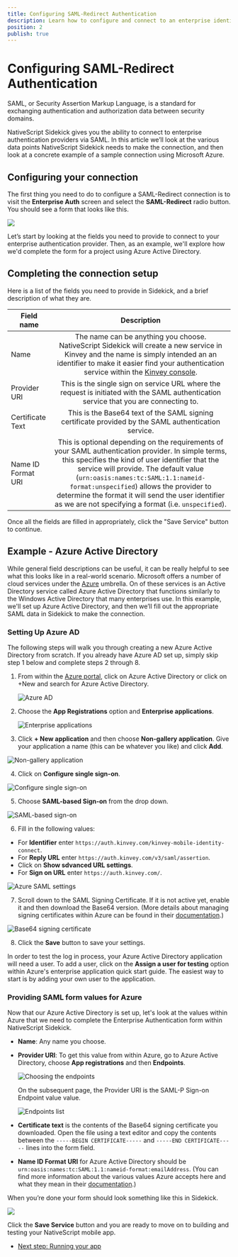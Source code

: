 ```yaml
---
title: Configuring SAML-Redirect Authentication
description: Learn how to configure and connect to an enterprise identity provider using SAML-Redirect.
position: 2
publish: true
---
```


# Configuring SAML-Redirect Authentication

SAML, or Security Assertion Markup Language, is a standard for exchanging authentication and authorization data between security domains.

NativeScript Sidekick gives you the ability to connect to enterprise authentication providers via SAML. In this article we’ll look at the various data points NativeScript Sidekick needs to make the connection, and then look at a concrete example of a sample connection using Microsoft Azure.

## Configuring your connection

The first thing you need to do to configure a SAML-Redirect connection is to visit the **Enterprise Auth** screen and select the **SAML-Redirect** radio button. You should see a form that looks like this.

![](images/saml-form.png)

Let’s start by looking at the fields you need to provide to connect to your enterprise authentication provider. Then, as an example, we'll explore how we'd complete the form for a project using Azure Active Directory.

## Completing the connection setup

Here is a list of the fields you need to provide in Sidekick, and a brief description of what they are.

|Field name|Description|
| ------------- |:-------------:|
|Name|The name can be anything you choose. NativeScript Sidekick will create a new service in Kinvey and the name is simply intended an an identifier to make it easier find your authentication service within the [Kinvey console](https://console.kinvey.com/).|
|Provider URI|This is the single sign on service URL where the request is initiated with the SAML authentication service that you are connecting to.|
|Certificate Text|This is the Base64 text of the SAML signing certificate provided by the SAML authentication service.|
|Name ID Format URI|This is optional depending on the requirements of your SAML authentication provider. In simple terms, this specifies the kind of user identifier that the service will provide. The default value (`urn:oasis:names:tc:SAML:1.1:nameid-format:unspecified`) allows the provider to determine the format it will send the user identifier as we are not specifying a format (i.e. `unspecified`).|

Once all the fields are filled in appropriately, click the "Save Service" button to continue.

## Example - Azure Active Directory

While general field descriptions can be useful, it can be really helpful to see what this looks like in a real-world scenario. Microsoft offers a number of cloud services under the [Azure](https://azure.microsoft.com/en-us/) umbrella. On of these services is an Active Directory service called Azure Active Directory that functions similarly to the Windows Active Directory that many enterprises use. In this example, we'll set up Azure Active Directory, and then we’ll fill out the appropriate SAML data in Sidekick to make the connection.

### Setting Up Azure AD

The following steps will walk you through creating a new Azure Active Directory from scratch. If you already have Azure AD set up, simply skip step 1 below and complete steps 2 through 8.

1. From within the [Azure portal](https://portal.azure.com), click on Azure Active Directory or click on +New and search for Azure Active Directory.

	![Azure AD](images/AzureAD.png)

2. Choose the **App Registrations** option and **Enterprise applications**.
	
	![Enterprise applications](images/enterprise-applications.png)

3. Click **+ New application** and then choose **Non-gallery application**. Give your application a name (this can be whatever you like) and click **Add**.

  ![Non-gallery application](images/non-gallery-app.png)

4. Click on **Configure single sign-on**.

![Configure single sign-on](images/configure-single-sign-in.png)

5. Choose **SAML-based Sign-on** from the drop down.

  ![SAML-based sign-on](images/saml-based.png)

6. Fill in the following values:

  * For **Identifier** enter `https://auth.kinvey.com/kinvey-mobile-identity-connect`.
  * For **Reply URL** enter `https://auth.kinvey.com/v3/saml/assertion`.
  * Click on **Show sdvanced URL settings**.
  * For **Sign on URL** enter `https://auth.kinvey.com/`.

  ![Azure SAML settings](images/saml-settings-azure.png)

7. Scroll down to the SAML Signing Certificate. If it is not active yet, enable it and then download the Base64 version. (More details about managing signing certificates within Azure can be found in their [documentation](https://docs.microsoft.com/en-us/azure/active-directory/active-directory-sso-certs).)

  ![Base64 signing certificate](images/signing-certificate.png)

8. Click the **Save** button to save your settings.

In order to test the log in process, your Azure Active Directory application will need a user. To add a user, click on the **Assign a user for testing** option within Azure's enterprise application quick start guide. The easiest way to start is by adding your own user to the application.

### Providing SAML form values for Azure

Now that our Azure Active Directory is set up, let's look at the values within Azure that we need to complete the Enterprise Authentication form within NativeScript Sidekick.

* **Name**: Any name you choose.
* **Provider URI**: To get this value from within Azure, go to Azure Active Directory, choose **App registrations** and then **Endpoints**.

  ![Choosing the endpoints](images/endpoints1.png)

  On the subsequent page, the Provider URI is the SAML-P Sign-on Endpoint value value.

  ![Endpoints list](images/saml-endpoints.png)

* **Certificate text** is the contents of the Base64 signing certificate you downloaded. Open the file using a text editor and copy the contents between the `-----BEGIN CERTIFICATE-----` and `-----END CERTIFICATE-----` lines into the form field.
* **Name ID Format URI** for Azure Active Directory should be `urn:oasis:names:tc:SAML:1.1:nameid-format:emailAddress`. (You can find more information about the various values Azure accepts here and what they mean in their [documentation](https://docs.microsoft.com/en-us/azure/active-directory/develop/active-directory-single-sign-on-protocol-reference#nameidpolicy).)

When you’re done your form should look something like this in Sidekick.

![](images/saml-form-complete.png)

Click the **Save Service** button and you are ready to move on to building and testing your NativeScript mobile app.

* [Next step: Running your app](/sidekick/user-guide/enterprise-auth/intro#step-3)